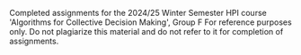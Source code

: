 Completed assignments for the 2024/25 Winter Semester HPI course 'Algorithms for Collective Decision Making', Group F
For reference purposes only. Do not plagiarize this material and do not refer to it for completion of assignments.    